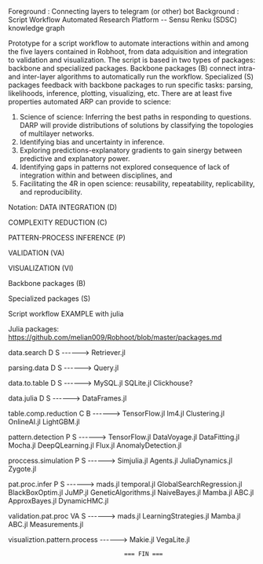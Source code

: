 



Foreground : Connecting layers to telegram (or other) bot 
Background : Script Workflow Automated Research Platform -- Sensu Renku (SDSC) knowledge graph


Prototype for a script workflow to automate interactions within and among the five layers contained in Robhoot, from data adquisition and integration to validation and visualization. The script is based in two types of packages: backbone and specialized packages. Backbone packages (B) connect intra- and inter-layer algorithms to automatically run the workflow. Specialized (S) packages feedback with backbone packages to run specific tasks: parsing, likelihoods, inference, plotting, visualizing, etc. There are at least five properties automated ARP can provide to science:

1. Science of science: Inferring the best paths in responding to questions. DARP will provide distributions of solutions by classifying the topologies of multilayer networks.
2. Identifying bias and uncertainty in inference.
3. Exploring predictions-explanatory gradients to gain sinergy between predictive and explanatory power.
4. Identifying gaps in patterns not explored consequence of lack of integration within and between disciplines, and
5. Facilitating the 4R in open science: reusability, repeatability, replicability, and reproducibility.


Notation:
DATA INTEGRATION (D)

COMPLEXITY REDUCTION (C)

PATTERN-PROCESS INFERENCE (P)

VALIDATION (VA) 

VISUALIZATION (VI)

Backbone packages (B)

Specialized packages (S)


Script workflow EXAMPLE with julia

Julia packages:
https://github.com/melian009/Robhoot/blob/master/packages.md

data.search D S           ------> Retriever.jl

parsing.data D S          ------> Query.jl 

data.to.table D S         ------> MySQL.jl SQLite.jl Clickhouse?

data.julia D S            ------> DataFrames.jl

table.comp.reduction C B  ------> TensorFlow.jl lm4.jl Clustering.jl OnlineAI.jl LightGBM.jl

pattern.detection P S     ------> TensorFlow.jl DataVoyage.jl DataFitting.jl Mocha.jl DeepQLearning.jl Flux.jl 
AnomalyDetection.jl

proccess.simulation P S   ------> Simjulia.jl Agents.jl JuliaDynamics.jl Zygote.jl

pat.proc.infer P S        ------> mads.jl temporal.jl GlobalSearchRegression.jl BlackBoxOptim.jl JuMP.jl GeneticAlgorithms.jl NaiveBayes.jl Mamba.jl ABC.jl ApproxBayes.jl DynamicHMC.jl

validation.pat.proc VA S  ------> mads.jl LearningStrategies.jl Mamba.jl ABC.jl Measurements.jl

visualiztion.pattern.process ------> Makie.jl VegaLite.jl
                    
                                     === FIN ===
